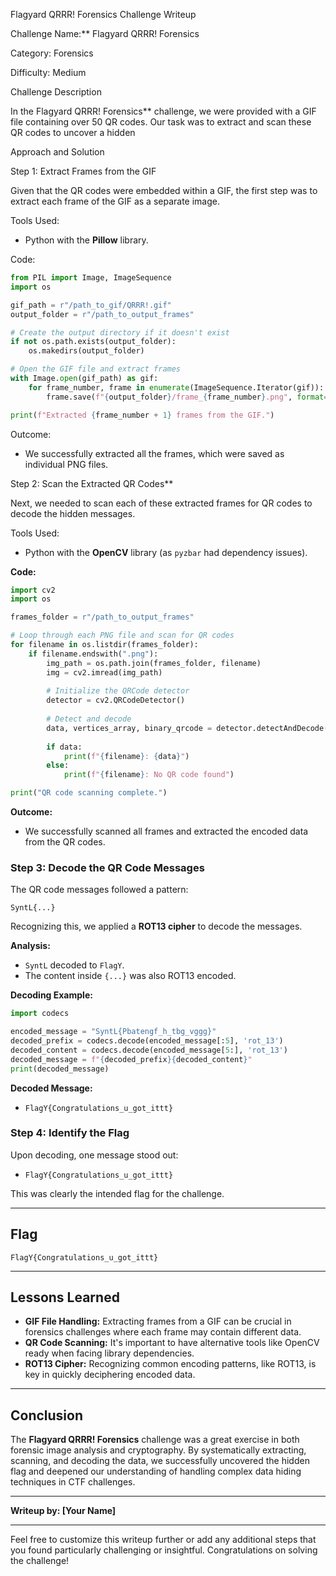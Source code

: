 Flagyard QRRR! Forensics Challenge Writeup


Challenge Name:** Flagyard QRRR! Forensics

Category: Forensics

Difficulty: Medium


Challenge Description

In the Flagyard QRRR! Forensics** challenge, we were provided with a GIF file containing over 50 QR codes. Our task was to extract and scan these QR codes to uncover a hidden 

Approach and Solution

Step 1: Extract Frames from the GIF

Given that the QR codes were embedded within a GIF, the first step was to extract each frame of the GIF as a separate image.

Tools Used:
- Python with the **Pillow** library.

Code:
```python
from PIL import Image, ImageSequence
import os

gif_path = r"/path_to_gif/QRRR!.gif"
output_folder = r"/path_to_output_frames"

# Create the output directory if it doesn't exist
if not os.path.exists(output_folder):
    os.makedirs(output_folder)

# Open the GIF file and extract frames
with Image.open(gif_path) as gif:
    for frame_number, frame in enumerate(ImageSequence.Iterator(gif)):
        frame.save(f"{output_folder}/frame_{frame_number}.png", format="PNG")

print(f"Extracted {frame_number + 1} frames from the GIF.")
```

Outcome:
- We successfully extracted all the frames, which were saved as individual PNG files.

Step 2: Scan the Extracted QR Codes**

Next, we needed to scan each of these extracted frames for QR codes to decode the hidden messages.

Tools Used:
- Python with the **OpenCV** library (as `pyzbar` had dependency issues).

**Code:**
```python
import cv2
import os

frames_folder = r"/path_to_output_frames"

# Loop through each PNG file and scan for QR codes
for filename in os.listdir(frames_folder):
    if filename.endswith(".png"):
        img_path = os.path.join(frames_folder, filename)
        img = cv2.imread(img_path)
        
        # Initialize the QRCode detector
        detector = cv2.QRCodeDetector()
        
        # Detect and decode
        data, vertices_array, binary_qrcode = detector.detectAndDecode(img)
        
        if data:
            print(f"{filename}: {data}")
        else:
            print(f"{filename}: No QR code found")

print("QR code scanning complete.")
```

**Outcome:**
- We successfully scanned all frames and extracted the encoded data from the QR codes.

### **Step 3: Decode the QR Code Messages**

The QR code messages followed a pattern:
```
SyntL{...}
```
Recognizing this, we applied a **ROT13 cipher** to decode the messages.

**Analysis:**
- `SyntL` decoded to `FlagY`.
- The content inside `{...}` was also ROT13 encoded.

**Decoding Example:**
```python
import codecs

encoded_message = "SyntL{Pbatengf_h_tbg_vggg}"
decoded_prefix = codecs.decode(encoded_message[:5], 'rot_13')
decoded_content = codecs.decode(encoded_message[5:], 'rot_13')
decoded_message = f"{decoded_prefix}{decoded_content}"
print(decoded_message)
```

**Decoded Message:**
- `FlagY{Congratulations_u_got_ittt}`

### **Step 4: Identify the Flag**

Upon decoding, one message stood out:
- `FlagY{Congratulations_u_got_ittt}`

This was clearly the intended flag for the challenge.

---

## **Flag**

```
FlagY{Congratulations_u_got_ittt}
```

---

## **Lessons Learned**

- **GIF File Handling:** Extracting frames from a GIF can be crucial in forensics challenges where each frame may contain different data.
- **QR Code Scanning:** It's important to have alternative tools like OpenCV ready when facing library dependencies.
- **ROT13 Cipher:** Recognizing common encoding patterns, like ROT13, is key in quickly deciphering encoded data.

---

## **Conclusion**

The **Flagyard QRRR! Forensics** challenge was a great exercise in both forensic image analysis and cryptography. By systematically extracting, scanning, and decoding the data, we successfully uncovered the hidden flag and deepened our understanding of handling complex data hiding techniques in CTF challenges.

---

**Writeup by: [Your Name]**

---

Feel free to customize this writeup further or add any additional steps that you found particularly challenging or insightful. Congratulations on solving the challenge!